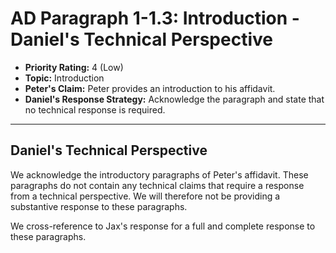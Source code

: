 # AD Paragraph 1-1.3: Introduction - Daniel's Technical Perspective

- **Priority Rating:** 4 (Low)
- **Topic:** Introduction
- **Peter's Claim:** Peter provides an introduction to his affidavit.
- **Daniel's Response Strategy:** Acknowledge the paragraph and state that no technical response is required.

---

## Daniel's Technical Perspective

We acknowledge the introductory paragraphs of Peter's affidavit. These paragraphs do not contain any technical claims that require a response from a technical perspective. We will therefore not be providing a substantive response to these paragraphs.

We cross-reference to Jax's response for a full and complete response to these paragraphs.
